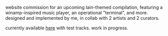 website commission for an upcoming lain-themed compilation, featuring a winamp-inspired music player, an operational "terminal", and more. designed and implemented by me, in collab with 2 artists and 2 curators.

currently available [here](https://internetisgone.github.io/lain-site) with test tracks. work in progress.
